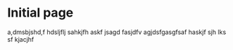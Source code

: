 # Initial page

a,dmsbjshd,f hdsljflj sahkjfh askf jsagd fasjdfv agjdsfgasgfsaf haskjf sjh lks sf kjacjhf

